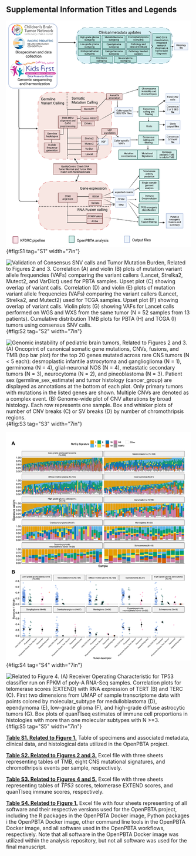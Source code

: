 ## Supplemental Information Titles and Legends

![**OpenPBTA Project Workflow, Related to Figure 1.** Biospecimens and data were collected by CBTN and PNOC. Genomic sequencing and harmonization (orange boxes) were performed by the Kids First Data Resource Center (KFDRC). Analyses in the green boxes were performed by contributors of the OpenPBTA project. Output files are denoted in blue. Figure created with BioRender.com.](https://raw.githubusercontent.com/AlexsLemonade/OpenPBTA-analysis/7d0e1c8b60fe258d3d7a61645f3ba8ba57025d3c/figures/pngs/figureS1.png?sanitize=true){#fig:S1 tag="S1" width="7in"}

![**Validation of Consensus SNV calls and Tumor Mutation Burden, Related to Figures 2 and 3.** Correlation (A) and violin (B) plots of mutation variant allele frequencies (VAFs) comparing the variant callers (Lancet, Strelka2, Mutect2, and VarDict) used for PBTA samples. Upset plot (C) showing overlap of variant calls. Correlation (D) and violin (E) plots of mutation variant allele frequencies (VAFs) comparing the variant callers (Lancet, Strelka2, and Mutect2) used for TCGA samples. Upset plot (F) showing overlap of variant calls. Violin plots (G) showing VAFs for Lancet calls performed on WGS and WXS from the same tumor (N = 52 samples from 13 patients). Cumulative distribution TMB plots for PBTA (H) and TCGA (I) tumors using consensus SNV calls.](https://raw.githubusercontent.com/AlexsLemonade/OpenPBTA-analysis/7d0e1c8b60fe258d3d7a61645f3ba8ba57025d3c/figures/pngs/figureS2.png?sanitize=true){#fig:S2 tag="S2" width="7in"}

![**Genomic instability of pediatric brain tumors, Related to Figures 2 and 3.** (A) Oncoprint of canonical somatic gene mutations, CNVs, fusions, and TMB (top bar plot) for the top 20 genes mutated across rare CNS tumors (N < 5 each): desmoplastic infantile astrocytoma and ganglioglioma (N = 1), germinoma (N = 4), glial-neuronal NOS (N = 4), metastatic secondary tumors (N = 3), neurocytoma (N = 2), and pineoblastoma (N = 3). Patient sex (`germline_sex_estimate`) and tumor histology (`cancer_group`) are displayed as annotations at the bottom of each plot. Only primary tumors with mutations in the listed genes are shown. Multiple CNVs are denoted as a complex event. (B) Genome-wide plot of CNV alterations by broad histology. Each row represents one sample. Box and whisker plots of number of CNV breaks (C) or SV breaks (D) by number of chromothripsis regions.](https://raw.githubusercontent.com/AlexsLemonade/OpenPBTA-analysis/7d0e1c8b60fe258d3d7a61645f3ba8ba57025d3c/figures/pngs/figureS3.png?sanitize=true){#fig:S3 tag="S3" width="7in"}

![**Related to Figure 3.** (A) Sample-specific RefSig signature weights across cancer groups ordered by decreasing Signature 1 exposure. (B) Proportion of Signature 1 plotted by phase of therapy for each cancer group.](https://raw.githubusercontent.com/AlexsLemonade/OpenPBTA-analysis/7d0e1c8b60fe258d3d7a61645f3ba8ba57025d3c/figures/pngs/figureS4.png?sanitize=true){#fig:S4 tag="S4" width="7in"}

![**Related to Figure 4**. (A) Receiver Operating Characteristic for _TP53_ classifier run on FPKM of poly-A RNA-Seq samples. Correlation plots for telomerase scores (EXTEND) with RNA expression of _TERT_ (B) and _TERC_ (C). First two dimensions from UMAP of sample transcriptome data with points colored by `molecular_subtype` for medulloblastoma (D), ependymoma (E), low-grade glioma (F), and high-grade diffuse astrocytic tumors (G). Box plots of quanTIseq estimates of immune cell proportions in histologies with more than one molecular subtypes with N >=3.](images/supplement/Figure-S5.png){#fig:S5 tag="S5" width="7in"}

[**Table S1. Related to Figure 1.**](https://github.com/AlexsLemonade/OpenPBTA-analysis/blob/master/tables/results/TableS1-histologies.xlsx)
Table of specimens and associated metadata, clinical data, and histological data utilized in the OpenPBTA project.

[**Table S2. Related to Figures 2 and 3.**](https://github.com/AlexsLemonade/OpenPBTA-analysis/blob/master/tables/results/TableS2-DNA-results-table.xlsx) 
Excel file with three sheets representing tables of TMB, eight CNS mutational signatures, and chromothripsis events per sample, respectively.

[**Table S3. Related to Figures 4 and 5.**](https://github.com/AlexsLemonade/OpenPBTA-analysis/blob/master/tables/results/TableS3-RNA-results-table.xlsx)
Excel file with three sheets representing  tables of _TP53_ scores, telomerase EXTEND scores, and quanTIseq immune scores, respectively.

[**Table S4. Related to Figure 1.**](https://github.com/AlexsLemonade/OpenPBTA-analysis/blob/master/tables/results/TableS4-Key-Resources-table.xlsx)
Excel file with four sheets representing of all software and their respective versions used for the OpenPBTA project, including the R packages in the OpenPBTA Docker image, Python packages i the OpenPBTA Docker image, other command line tools in the OpenPBTA Docker image, and all software used in the OpenPBTA workflows, respectively. 
Note that all software in the OpenPBTA Docker image was utilized within the analysis repository, but not all software was used for the final manuscript.



